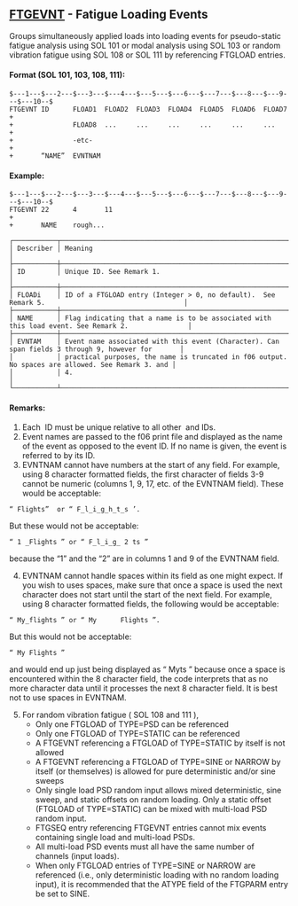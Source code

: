 ## [FTGEVNT](https://help.hexagonmi.com/bundle/MSC_Nastran_2022.4/page/Nastran_Combined_Book/qrg/bulkfgil/TOC.FTGEVNT.xhtml) - Fatigue Loading Events

Groups simultaneously applied loads into loading events for pseudo-static fatigue analysis using SOL 101 or modal analysis using SOL 103 or random vibration fatigue using SOL 108 or SOL 111 by referencing FTGLOAD entries.

#### Format (SOL 101, 103, 108, 111):

```nastran
$---1---$---2---$---3---$---4---$---5---$---6---$---7---$---8---$---9---$---10--$
FTGEVNT ID      FLOAD1  FLOAD2  FLOAD3  FLOAD4  FLOAD5  FLOAD6  FLOAD7  +       
+               FLOAD8  ...     ...     ...     ...     ...     ...     +       
+               -etc-                                                   +       
+       “NAME”  EVNTNAM 
```

#### Example:

```nastran
$---1---$---2---$---3---$---4---$---5---$---6---$---7---$---8---$---9---$---10--$
FTGEVNT 22      4       11                                              +       
+       NAME    rough...
```

```text
┌───────────┬───────────────────────────────────────────────────────────────────────────────────────────────────┐
│ Describer │ Meaning                                                                                           │
├───────────┼───────────────────────────────────────────────────────────────────────────────────────────────────┤
│ ID        │ Unique ID. See Remark 1.                                                                          │
├───────────┼───────────────────────────────────────────────────────────────────────────────────────────────────┤
│ FLOADi    │ ID of a FTGLOAD entry (Integer > 0, no default).  See Remark 5.                                   │
├───────────┼───────────────────────────────────────────────────────────────────────────────────────────────────┤
│ NAME      │ Flag indicating that a name is to be associated with this load event. See Remark 2.               │
├───────────┼───────────────────────────────────────────────────────────────────────────────────────────────────┤
│ EVNTAM    │ Event name associated with this event (Character). Can span fields 3 through 9, however for       │
│           │ practical purposes, the name is truncated in f06 output. No spaces are allowed. See Remark 3. and │
│           │ 4.                                                                                                │
└───────────┴───────────────────────────────────────────────────────────────────────────────────────────────────┘
```

#### Remarks:

1. Each   ID must be unique relative to all other   and   IDs.
2. Event names are passed to the f06 print file and displayed as the name of the event as opposed to the event ID. If no name is given, the event is referred to by its ID.
3. EVNTNAM cannot have numbers at the start of any field. For example, using 8 character formatted fields, the first character of fields 3-9 cannot be numeric (columns 1, 9, 17, etc. of the EVNTNAM field). These would be acceptable:

```nastran
“ Flights”  or “ F_l_i_g_h_t_s ’.
```

But these would not be acceptable:

```nastran
“ 1 _Flights ” or “ F_l_i_g_ 2 ts ”
```

because the “1” and the “2” are in columns 1 and 9 of the EVNTNAM field.

4. EVNTNAM cannot handle spaces within its field as one might expect. If you wish to uses spaces, make sure that once a space is used the next character does not start until the start of the next field. For example, using 8 character formatted fields, the following would be acceptable:

```nastran
“ My_flights ” or “ My      Flights ”.
```

But this would not be acceptable:

```nastran
“ My Flights ”
```

and would end up just being displayed as “ Myts ” because once a space is encountered within the 8 character field, the code interprets that as no more character data until it processes the next 8 character field. It is best not to use spaces in EVNTNAM.

5. For random vibration fatigue ( SOL 108 and 111 ),
     - Only one FTGLOAD of TYPE=PSD can be referenced
     - Only one FTGLOAD of TYPE=STATIC can be referenced
     - A FTGEVNT referencing a FTGLOAD of TYPE=STATIC by itself is not allowed
     - A FTGEVNT referencing a FTGLOAD of TYPE=SINE or NARROW by itself (or themselves) is allowed for pure deterministic and/or sine sweeps
     - Only single load PSD random input allows mixed deterministic, sine sweep, and static offsets on random loading. Only a static offset (FTGLOAD of TYPE=STATIC) can be mixed with multi-load PSD random input.
     - FTGSEQ entry referencing FTGEVNT entries cannot mix events containing single load and multi-load PSDs.
     - All multi-load PSD events must all have the same number of channels (input loads).
     - When only FTGLOAD entries of TYPE=SINE or NARROW are referenced (i.e., only deterministic loading with no random loading input), it is recommended that the ATYPE field of the FTGPARM entry be set to SINE.

